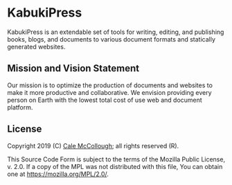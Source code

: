 # KabukiPress

KabukiPress is an extendable set of tools for writing, editing, and publishing books, blogs, and documents to various document formats and statically generated websites.

## Mission and Vision Statement

Our mission is to optimize the production of documents and websites to make it more productive and collaborative. We envision providing every person on Earth with the lowest total cost of use web and document platform.

## License

Copyright 2019 (C) [Cale McCollough](https://calemccollough.github.io); all rights reserved (R).

This Source Code Form is subject to the terms of the Mozilla Public License, v. 2.0. If a copy of the MPL was not distributed with this file, You can obtain one at <https://mozilla.org/MPL/2.0/>.
